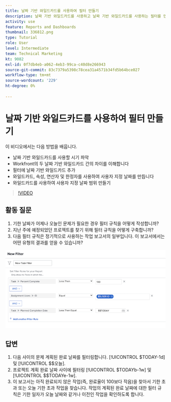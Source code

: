 ```yaml
---
title: 날짜 기반 와일드카드를 사용하여 필터 만들기
description: 날짜 기반 와일드카드를 사용하고 날짜 기반 와일드카드를 사용하는 필터를 만드는 방법 및 시기를 알아봅니다. [!DNL  Workfront].
activity: use
feature: Reports and Dashboards
thumbnail: 336812.png
type: Tutorial
role: User
level: Intermediate
team: Technical Marketing
kt: 9082
exl-id: 0f7db4eb-a062-4eb3-99ca-c40d8e266943
source-git-commit: 83c7379a5398c78cea31a4571b34fd5b64bce027
workflow-type: tm+mt
source-wordcount: '229'
ht-degree: 0%

---
```


# 날짜 기반 와일드카드를 사용하여 필터 만들기

이 비디오에서는 다음 방법을 배웁니다.

* 날짜 기반 와일드카드를 사용할 시기 파악
* Workfront의 두 날짜 기반 와일드카드 간의 차이를 이해합니다
* 필터에 날짜 기반 와일드카드 추가
* 와일드카드, 속성, 연산자 및 한정자를 사용하여 사용자 지정 날짜를 만듭니다
* 와일드카드를 사용하여 사용자 지정 날짜 범위 만들기

>[!VIDEO](https://video.tv.adobe.com/v/336812/?quality=12)

## 활동 질문

1. 기한 날짜가 어제나 오늘인 문제가 필요한 경우 필터 규칙을 어떻게 작성합니까?
1. 지난 주에 예정되었던 프로젝트를 찾기 위해 필터 규칙을 어떻게 구축합니까?
1. 다음 필터 규칙은 정기적으로 사용하는 작업 보고서의 일부입니다. 이 보고서에서는 어떤 유형의 결과를 얻을 수 있습니까?

![날짜 기반 와일드카드를 사용하여 작업 필터를 만드는 화면의 이미지입니다](assets/date-wildcard-answer-1.png)

## 답변

1. 다음 사이의 문제 계획된 완료 날짜를 필터링합니다. [!UICONTROL $TODAY-1d] 및 [!UICONTROL $$오늘].
1. 프로젝트 계획 완료 날짜 사이에 필터링 [!UICONTROL $TODAYb-1w] 및 [!UICONTROL $$TODAYe-1w].
1. 이 보고서는 아직 완료되지 않은 작업(즉, 완료율이 100보다 작음)을 찾아서 기한 초과 또는 오늘 기한 초과 작업을 찾습니다. 작업의 계획된 완료 날짜에 대한 필터 규칙은 기한 일자가 오늘 날짜와 같거나 이전인 작업을 확인하도록 합니다.
